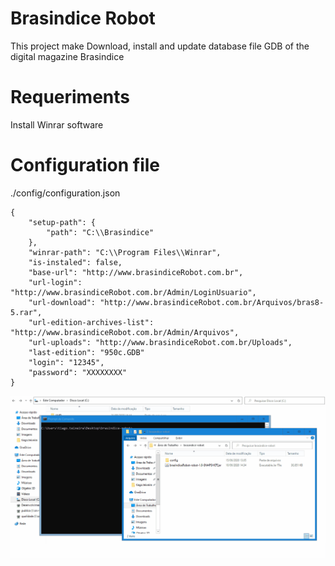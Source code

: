 # Brasindice Robot
This project make Download, install and update database file GDB of the digital magazine Brasindice

# Requeriments

Install Winrar software

# Configuration file
./config/configuration.json
```
{
    "setup-path": {
        "path": "C:\\Brasindice"
    },
    "winrar-path": "C:\\Program Files\\Winrar",
    "is-instaled": false,
    "base-url": "http://www.brasindiceRobot.com.br",
    "url-login": "http://www.brasindiceRobot.com.br/Admin/LoginUsuario",
    "url-download": "http://www.brasindiceRobot.com.br/Arquivos/bras8-5.rar",
    "url-edition-archives-list": "http://www.brasindiceRobot.com.br/Admin/Arquivos",
    "url-uploads": "http://www.brasindiceRobot.com.br/Uploads",
    "last-edition": "950c.GDB"
    "login": "12345",
    "password": "XXXXXXXX"
}
```


![knowhow](https://github.com/tiagoadmstz/brasindice-robot/blob/master/kh.gif)